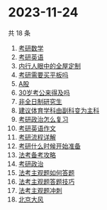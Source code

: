 # 2023-11-24

共 18 条

<!-- BEGIN ZHIHUSEARCH -->
<!-- 最后更新时间 Fri Nov 24 2023 19:06:30 GMT+0800 (China Standard Time) -->
1. [考研数学](https://www.zhihu.com/search?q=考研数学)
1. [考研英语](https://www.zhihu.com/search?q=考研英语)
1. [内行人眼中的全屋定制](https://www.zhihu.com/search?q=内行人眼中的全屋定制)
1. [考研需要买平板吗](https://www.zhihu.com/search?q=考研需要买平板吗)
1. [A股](https://www.zhihu.com/search?q=A股)
1. [30岁考公来得及吗](https://www.zhihu.com/search?q=30岁考公来得及吗)
1. [非全日制研究生](https://www.zhihu.com/search?q=非全日制研究生)
1. [建议体育学科由副科变为主科](https://www.zhihu.com/search?q=建议体育学科由副科变为主科)
1. [考研政治怎么复习](https://www.zhihu.com/search?q=考研政治怎么复习)
1. [考研英语作文](https://www.zhihu.com/search?q=考研英语作文)
1. [考研流程详解](https://www.zhihu.com/search?q=考研流程详解)
1. [考研什么时候开始准备](https://www.zhihu.com/search?q=考研什么时候开始准备)
1. [法考备考攻略](https://www.zhihu.com/search?q=法考备考攻略)
1. [考研政治](https://www.zhihu.com/search?q=考研政治)
1. [法考主观题如何答题](https://www.zhihu.com/search?q=法考主观题如何答题)
1. [法考主观题答题技巧](https://www.zhihu.com/search?q=法考主观题答题技巧)
1. [法考主观题冲刺](https://www.zhihu.com/search?q=法考主观题冲刺)
1. [北京大风](https://www.zhihu.com/search?q=北京大风)
<!-- END ZHIHUSEARCH -->
